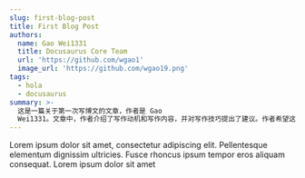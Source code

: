 ```yaml
---
slug: first-blog-post
title: First Blog Post
authors:
  name: Gao Wei1331
  title: Docusaurus Core Team
  url: 'https://github.com/wgao1'
  image_url: 'https://github.com/wgao19.png'
tags:
  - hola
  - docusaurus
summary: >-
  这是一篇关于第一次写博文的文章，作者是 Gao
  Wei1331。文章中，作者介绍了写作动机和写作内容，并对写作技巧提出了建议。作者希望这篇文章能对读者有所帮助。
---
```


Lorem ipsum dolor sit amet, consectetur adipiscing elit. Pellentesque elementum dignissim ultricies. Fusce rhoncus ipsum tempor eros aliquam consequat. Lorem ipsum dolor sit amet
